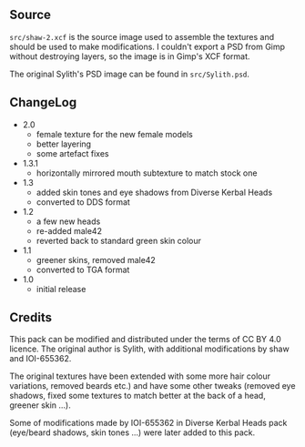 Source
------

`src/shaw-2.xcf` is the source image used to assemble the textures and
should be used to make modifications. I couldn't export a PSD from Gimp without
destroying layers, so the image is in Gimp's XCF format.

The original Sylith's PSD image can be found in `src/Sylith.psd`.

ChangeLog
---------

* 2.0
    - female texture for the new female models
    - better layering
    - some artefact fixes
* 1.3.1
    - horizontally mirrored mouth subtexture to match stock one
* 1.3
    - added skin tones and eye shadows from Diverse Kerbal Heads
    - converted to DDS format
* 1.2
    - a few new heads
    - re-added male42
    - reverted back to standard green skin colour
* 1.1
    - greener skins, removed male42
    - converted to TGA format
* 1.0
    - initial release

Credits
-------

This pack can be modified and distributed under the terms of CC BY 4.0 licence.
The original author is Sylith, with additional modifications by shaw and
IOI-655362.

The original textures have been extended with some more hair colour variations,
removed beards etc.) and have some other tweaks (removed eye shadows, fixed some
textures to match better at the back of a head, greener skin ...).

Some of modifications made by IOI-655362 in Diverse Kerbal Heads pack (eye/beard
shadows, skin tones ...) were later added to this pack.
